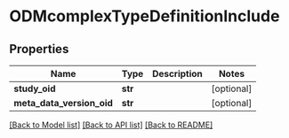 # ODMcomplexTypeDefinitionInclude

## Properties
Name | Type | Description | Notes
------------ | ------------- | ------------- | -------------
**study_oid** | **str** |  | [optional] 
**meta_data_version_oid** | **str** |  | [optional] 

[[Back to Model list]](../README.md#documentation-for-models) [[Back to API list]](../README.md#documentation-for-api-endpoints) [[Back to README]](../README.md)


